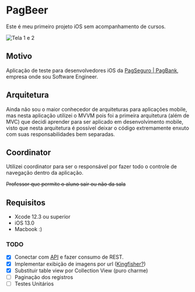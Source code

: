 
# PagBeer

Este é meu primeiro projeto iOS sem acompanhamento de cursos.

![Tela 1 e 2](https://i.ibb.co/PN5vpb3/Design-sem-nome.png)


## Motivo

Aplicação de teste para desenvolvedores iOS da [PagSeguro | PagBank](http://pagseguro.uol.com.br), empresa onde sou Software Engineer.

## Arquitetura

Ainda não sou o maior conhecedor de arquiteturas para aplicações mobile, mas nesta aplicação utilizei o MVVM pois foi a primeira arquitetura (além de MVC) que decidi aprender para ser aplicado em desenvolvimento mobile, visto que nesta arquitetura é possível deixar o código extremamente enxuto com suas responsabilidades bem separadas.

## Coordinator
Utilizei coordinator para ser o responsável por fazer todo o controle de navegação dentro da aplicação.

~~Professor que permite o aluno sair ou não da sala~~

## Requisitos

 - Xcode 12.3 ou superior
 - iOS 13.0
 - Macbook :)

### TODO

 - [x] Conectar com [API](http://punkapi.com) e fazer consumo de REST.
 - [x] Implementar exibição de imagens por url ([Kingfisher?](https://github.com/onevcat/Kingfisher))
 - [x] Substituir table view por Collection View (puro charme)
 - [ ] Paginação dos registros
 - [ ] Testes Unitários
